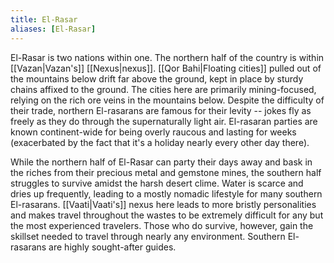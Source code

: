 ```yaml
---
title: El-Rasar
aliases: [El-Rasar]
---
```

El-Rasar is two nations within one. The northern half of the country is within [[Vazan|Vazan's]] [[Nexus|nexus]]. [[Qor Bahi|Floating cities]] pulled out of the mountains below drift far above the ground, kept in place by sturdy chains affixed to the ground. The cities here are primarily mining-focused, relying on the rich ore veins in the mountains below. Despite the difficulty of their trade, northern El-rasarans are famous for their levity -- jokes fly as freely as they do through the supernaturally light air. El-rasaran parties are known continent-wide for being overly raucous and lasting for weeks (exacerbated by the fact that it's a holiday nearly every other day there).

While the northern half of El-Rasar can party their days away and bask in the riches from their precious metal and gemstone mines, the southern half struggles to survive amidst the harsh desert clime. Water is scarce and dries up frequently, leading to a mostly nomadic lifestyle for many southern El-rasarans. [[Vaati|Vaati's]] nexus here leads to more bristly personalities and makes travel throughout the wastes to be extremely difficult for any but the most experienced travelers. Those who do survive, however, gain the skillset needed to travel through nearly any environment. Southern El-rasarans are highly sought-after guides.
